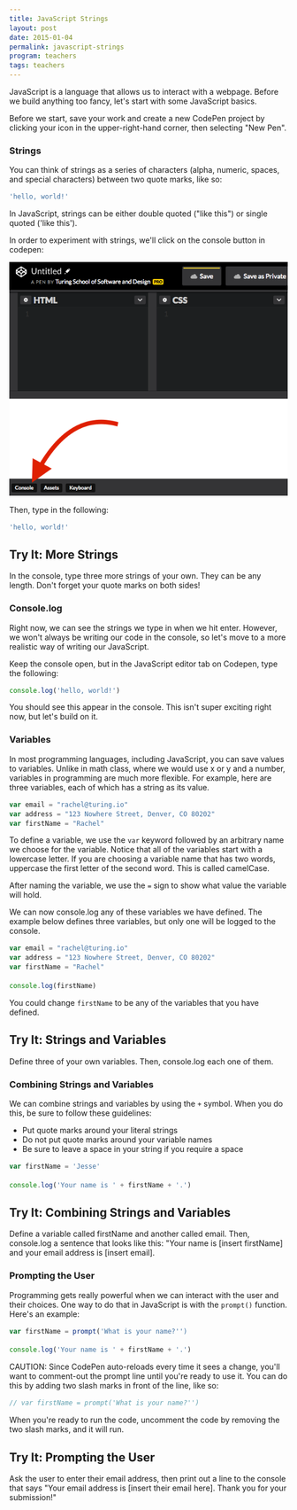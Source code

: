 ```yaml
---
title: JavaScript Strings
layout: post
date: 2015-01-04
permalink: javascript-strings
program: teachers
tags: teachers
---
```


JavaScript is a language that allows us to interact with a webpage. Before we build anything too fancy, let's start with some JavaScript basics. 

Before we start, save your work and create a new CodePen project by clicking your icon in the upper-right-hand corner, then selecting "New Pen".

### Strings

You can think of strings as a series of characters (alpha, numeric, spaces, and special characters) between two quote marks, like so:

```js
'hello, world!'
```

In JavaScript, strings can be either double quoted ("like this") or single quoted ('like this').

In order to experiment with strings, we'll click on the console button in codepen: 

![show the console](/images/console1.png)

Then, type in the following: 

```js
'hello, world!'
```

<div class="try-it">
<h2>Try It: More Strings</h2>

<p>In the console, type three more strings of your own. They can be any length. Don't forget your quote marks on both sides!</p>
</div>

### Console.log

Right now, we can see the strings we type in when we hit enter. However, we won't always be writing our code in the console, so let's move to a more realistic way of writing our JavaScript. 

Keep the console open, but in the JavaScript editor tab on Codepen, type the following:

```js
console.log('hello, world!')
```

You should see this appear in the console. This isn't super exciting right now, but let's build on it. 

### Variables

In most programming languages, including JavaScript, you can save values to variables. Unlike in math class, where we would use x or y and a number, variables in programming are much more flexible. For example, here are three variables, each of which has a string as its value. 

```js
var email = "rachel@turing.io"
var address = "123 Nowhere Street, Denver, CO 80202"
var firstName = "Rachel"
```

To define a variable, we use the `var` keyword followed by an arbitrary name we choose for the variable. Notice that all of the variables start with a lowercase letter. If you are choosing a variable name that has two words, uppercase the first letter of the second word. This is called camelCase. 

After naming the variable, we use the `=` sign to show what value the variable will hold. 

We can now console.log any of these variables we have defined. The example below defines three variables, but only one will be logged to the console. 

```js
var email = "rachel@turing.io"
var address = "123 Nowhere Street, Denver, CO 80202"
var firstName = "Rachel"

console.log(firstName)
```

You could change `firstName` to be any of the variables that you have defined. 

<div class="try-it">
<h2>Try It: Strings and Variables</h2>

<p>Define three of your own variables. Then, console.log each one of them.</p>
</div>

### Combining Strings and Variables

We can combine strings and variables by using the `+` symbol. When you do this, be sure to follow these guidelines:

* Put quote marks around your literal strings
* Do not put quote marks around your variable names
* Be sure to leave a space in your string if you require a space

```js
var firstName = 'Jesse'

console.log('Your name is ' + firstName + '.')
```

<div class="try-it">
<h2>Try It: Combining Strings and Variables</h2>

<p>Define a variable called firstName and another called email. Then, console.log a sentence that looks like this: "Your name is [insert firstName] and your email address is [insert email].</p>
</div>


### Prompting the User

Programming gets really powerful when we can interact with the user and their choices. One way to do that in JavaScript is with the `prompt()` function. Here's an example:

```js
var firstName = prompt('What is your name?'')

console.log('Your name is ' + firstName + '.')
```

CAUTION: Since CodePen auto-reloads every time it sees a change, you'll want to comment-out the prompt line until you're ready to use it. You can do this by adding two slash marks in front of the line, like so:

```js
// var firstName = prompt('What is your name?'')
```

When you're ready to run the code, uncomment the code by removing the two slash marks, and it will run. 

<div class="try-it">
<h2>Try It: Prompting the User</h2>

<p>Ask the user to enter their email address, then print out a line to the console that says "Your email address is [insert their email here]. Thank you for your submission!"</p>
</div>
